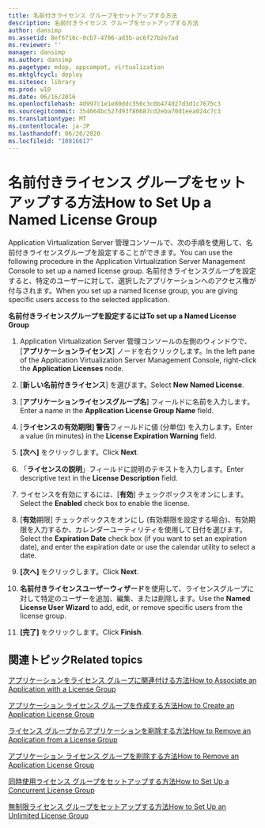 ```yaml
---
title: 名前付きライセンス グループをセットアップする方法
description: 名前付きライセンス グループをセットアップする方法
author: dansimp
ms.assetid: 8ef6716c-0cb7-4706-ad3b-ac6f27b2e7ad
ms.reviewer: ''
manager: dansimp
ms.author: dansimp
ms.pagetype: mdop, appcompat, virtualization
ms.mktglfcycl: deploy
ms.sitesec: library
ms.prod: w10
ms.date: 06/16/2016
ms.openlocfilehash: 4d997c1e1e80ddc356c3c0b474d27d3d1c7675c3
ms.sourcegitcommit: 354664bc527d93f80687cd2eba70d1eea024c7c3
ms.translationtype: MT
ms.contentlocale: ja-JP
ms.lasthandoff: 06/26/2020
ms.locfileid: "10816617"
---
```

# <span data-ttu-id="b4fa7-103">名前付きライセンス グループをセットアップする方法</span><span class="sxs-lookup"><span data-stu-id="b4fa7-103">How to Set Up a Named License Group</span></span>


<span data-ttu-id="b4fa7-104">Application Virtualization Server 管理コンソールで、次の手順を使用して、名前付きライセンスグループを設定することができます。</span><span class="sxs-lookup"><span data-stu-id="b4fa7-104">You can use the following procedure in the Application Virtualization Server Management Console to set up a named license group.</span></span> <span data-ttu-id="b4fa7-105">名前付きライセンスグループを設定すると、特定のユーザーに対して、選択したアプリケーションへのアクセス権が付与されます。</span><span class="sxs-lookup"><span data-stu-id="b4fa7-105">When you set up a named license group, you are giving specific users access to the selected application.</span></span>

**<span data-ttu-id="b4fa7-106">名前付きライセンスグループを設定するには</span><span class="sxs-lookup"><span data-stu-id="b4fa7-106">To set up a Named License Group</span></span>**

1.  <span data-ttu-id="b4fa7-107">Application Virtualization Server 管理コンソールの左側のウィンドウで、[**アプリケーションライセンス**] ノードを右クリックします。</span><span class="sxs-lookup"><span data-stu-id="b4fa7-107">In the left pane of the Application Virtualization Server Management Console, right-click the **Application Licenses** node.</span></span>

2.  <span data-ttu-id="b4fa7-108">[**新しい名前付きライセンス**] を選びます。</span><span class="sxs-lookup"><span data-stu-id="b4fa7-108">Select **New Named License**.</span></span>

3.  <span data-ttu-id="b4fa7-109">[**アプリケーションライセンスグループ名**] フィールドに名前を入力します。</span><span class="sxs-lookup"><span data-stu-id="b4fa7-109">Enter a name in the **Application License Group Name** field.</span></span>

4.  <span data-ttu-id="b4fa7-110">[**ライセンスの有効期限] 警告**フィールドに値 (分単位) を入力します。</span><span class="sxs-lookup"><span data-stu-id="b4fa7-110">Enter a value (in minutes) in the **License Expiration Warning** field.</span></span>

5.  <span data-ttu-id="b4fa7-111">**[次へ]** をクリックします。</span><span class="sxs-lookup"><span data-stu-id="b4fa7-111">Click **Next**.</span></span>

6.  <span data-ttu-id="b4fa7-112">「**ライセンスの説明**」フィールドに説明のテキストを入力します。</span><span class="sxs-lookup"><span data-stu-id="b4fa7-112">Enter descriptive text in the **License Description** field.</span></span>

7.  <span data-ttu-id="b4fa7-113">ライセンスを有効にするには、[**有効**] チェックボックスをオンにします。</span><span class="sxs-lookup"><span data-stu-id="b4fa7-113">Select the **Enabled** check box to enable the license.</span></span>

8.  <span data-ttu-id="b4fa7-114">[**有効**期限] チェックボックスをオンにし (有効期限を設定する場合)、有効期限を入力するか、カレンダーユーティリティを使用して日付を選びます。</span><span class="sxs-lookup"><span data-stu-id="b4fa7-114">Select the **Expiration Date** check box (if you want to set an expiration date), and enter the expiration date or use the calendar utility to select a date.</span></span>

9.  <span data-ttu-id="b4fa7-115">**[次へ]** をクリックします。</span><span class="sxs-lookup"><span data-stu-id="b4fa7-115">Click **Next**.</span></span>

10. <span data-ttu-id="b4fa7-116">**名前付きライセンスユーザーウィザード**を使用して、ライセンスグループに対して特定のユーザーを追加、編集、または削除します。</span><span class="sxs-lookup"><span data-stu-id="b4fa7-116">Use the **Named License User Wizard** to add, edit, or remove specific users from the license group.</span></span>

11. <span data-ttu-id="b4fa7-117">**[完了]** をクリックします。</span><span class="sxs-lookup"><span data-stu-id="b4fa7-117">Click **Finish**.</span></span>

## <span data-ttu-id="b4fa7-118">関連トピック</span><span class="sxs-lookup"><span data-stu-id="b4fa7-118">Related topics</span></span>


[<span data-ttu-id="b4fa7-119">アプリケーションをライセンス グループに関連付ける方法</span><span class="sxs-lookup"><span data-stu-id="b4fa7-119">How to Associate an Application with a License Group</span></span>](how-to-associate-an-application-with-a-license-group.md)

[<span data-ttu-id="b4fa7-120">アプリケーション ライセンス グループを作成する方法</span><span class="sxs-lookup"><span data-stu-id="b4fa7-120">How to Create an Application License Group</span></span>](how-to-create-an-application-license-group.md)

[<span data-ttu-id="b4fa7-121">ライセンス グループからアプリケーションを削除する方法</span><span class="sxs-lookup"><span data-stu-id="b4fa7-121">How to Remove an Application from a License Group</span></span>](how-to-remove-an-application-from-a-license-group.md)

[<span data-ttu-id="b4fa7-122">アプリケーション ライセンス グループを削除する方法</span><span class="sxs-lookup"><span data-stu-id="b4fa7-122">How to Remove an Application License Group</span></span>](how-to-remove-an-application-license-group.md)

[<span data-ttu-id="b4fa7-123">同時使用ライセンス グループをセットアップする方法</span><span class="sxs-lookup"><span data-stu-id="b4fa7-123">How to Set Up a Concurrent License Group</span></span>](how-to-set-up-a-concurrent-license-group.md)

[<span data-ttu-id="b4fa7-124">無制限ライセンス グループをセットアップする方法</span><span class="sxs-lookup"><span data-stu-id="b4fa7-124">How to Set Up an Unlimited License Group</span></span>](how-to-set-up-an-unlimited-license-group.md)

 

 





